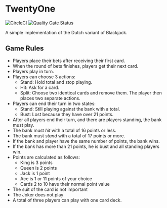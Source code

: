 # TwentyOne
[![CircleCI](https://circleci.com/gh/ikhoury/twentyone.svg?style=svg)](https://circleci.com/gh/ikhoury/twentyone)
[![Quality Gate Status](https://sonarcloud.io/api/project_badges/measure?project=ikhoury_twentyone&metric=alert_status)](https://sonarcloud.io/dashboard?id=ikhoury_twentyone)

A simple implementation of the Dutch variant of Blackjack.

## Game Rules
- Players place their bets after receiving their first card.
- When the round of bets finishes, players get their next card.
- Players play in turn.
- Players can choose 3 actions:
    - Stand: Hold total and stop playing.
    - Hit: Ask for a card.
    - Split: Choose two identical cards and remove them. The player then places two separate actions.
- Players can end their turn in two states:
    - Stand: Still playing against the bank with a total.
    - Bust: Lost because they have over 21 points.
- After all players end their turn, and there are players standing, the bank must play.
- The bank must _hit_ with a total of 16 points or less.
- The bank must _stand_ with a total of 17 points or more.
- If the bank and player have the same number of points, the bank wins.
- If the bank has more than 21 points, he is bust and all standing players win.
- Points are calculated as follows:
    - King is 3 points
    - Queen is 2 points
    - Jack is 1 point
    - Ace is 1 or 11 points of your choice
    - Cards 2 to 10 have their normal point value
- The suit of the card is not important
- The Joker does not play
- A total of three players can play with one card deck.